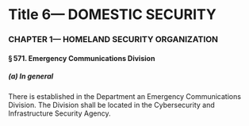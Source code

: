 
# Title 6— DOMESTIC SECURITY
### CHAPTER 1— HOMELAND SECURITY ORGANIZATION
#### § 571. Emergency Communications Division
##### (a) In general

There is established in the Department an Emergency Communications Division. The Division shall be located in the Cybersecurity and Infrastructure Security Agency.
